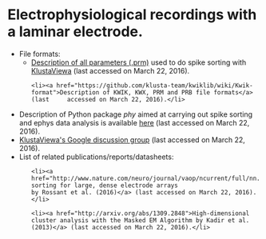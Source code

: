 # Electrophysiological recordings with a laminar electrode.

<ul>

<li> File formats:

  <ul> 
    <li><a href="https://github.com/klusta-team/klustakwik/">Description of all parameters (.prm)</a> used to do spike sorting with <a     href="https://github.com/klusta-team/klustaviewa">KlustaViewa</a> (last accessed on March 22, 2016).</li>

    <li><a href="https://github.com/klusta-team/kwiklib/wiki/Kwik-format">Description of KWIK, KWX, PRM and PRB file formats</a> (last     accessed on March 22, 2016).</li>

  </ul> 
<li>Description of Python package <i>phy</i> aimed at carrying out spike sorting and ephys data analysis is available <a href="http://phy.readthedocs.org/en/latest/">here</a> (last accessed on March 22, 2016).</li>

<li><a href="https://groups.google.com/forum/#!forum/klustaviewas">KlustaViewa's Google discussion group</a> (last accessed on March 22, 2016).</li>

<li> List of related publications/reports/datasheets:

  <ul>
  
    <li><a href="http://www.nature.com/neuro/journal/vaop/ncurrent/full/nn.4268.html">Spike sorting for large, dense electrode arrays 
    by Rossant et al. (2016)</a> (last accessed on March 22, 2016).</li>
  
    <li><a href="http://arxiv.org/abs/1309.2848">High-dimensional cluster analysis with the Masked EM Algorithm by Kadir et al.    
    (2013)</a> (last accessed on March 22, 2016).</li>
  
  </ul>
  
</li>

</ul>
